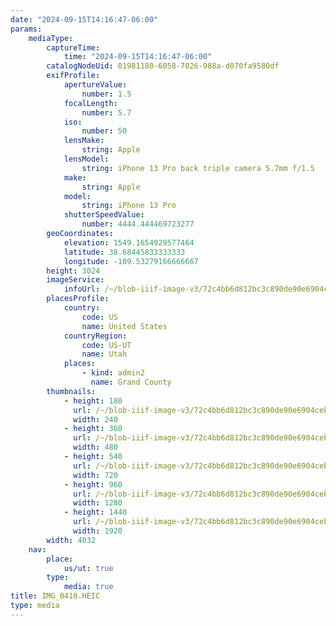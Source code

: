 ```yaml
---
date: "2024-09-15T14:16:47-06:00"
params:
    mediaType:
        captureTime:
            time: "2024-09-15T14:16:47-06:00"
        catalogNodeUid: 01981180-6058-7026-988a-d070fa9580df
        exifProfile:
            apertureValue:
                number: 1.5
            focalLength:
                number: 5.7
            iso:
                number: 50
            lensMake:
                string: Apple
            lensModel:
                string: iPhone 13 Pro back triple camera 5.7mm f/1.5
            make:
                string: Apple
            model:
                string: iPhone 13 Pro
            shutterSpeedValue:
                number: 4444.444469723277
        geoCoordinates:
            elevation: 1549.1654929577464
            latitude: 38.68445833333333
            longitude: -109.53279166666667
        height: 3024
        imageService:
            infoUrl: /~/blob-iiif-image-v3/72c4bb6d812bc3c890de90e6904ceb5aaf204c7a3eefd60a7304807ec602424c/info.json
        placesProfile:
            country:
                code: US
                name: United States
            countryRegion:
                code: US-UT
                name: Utah
            places:
                - kind: admin2
                  name: Grand County
        thumbnails:
            - height: 180
              url: /~/blob-iiif-image-v3/72c4bb6d812bc3c890de90e6904ceb5aaf204c7a3eefd60a7304807ec602424c/full/240%2C180/0/default.jpg
              width: 240
            - height: 360
              url: /~/blob-iiif-image-v3/72c4bb6d812bc3c890de90e6904ceb5aaf204c7a3eefd60a7304807ec602424c/full/480%2C360/0/default.jpg
              width: 480
            - height: 540
              url: /~/blob-iiif-image-v3/72c4bb6d812bc3c890de90e6904ceb5aaf204c7a3eefd60a7304807ec602424c/full/720%2C540/0/default.jpg
              width: 720
            - height: 960
              url: /~/blob-iiif-image-v3/72c4bb6d812bc3c890de90e6904ceb5aaf204c7a3eefd60a7304807ec602424c/full/1280%2C960/0/default.jpg
              width: 1280
            - height: 1440
              url: /~/blob-iiif-image-v3/72c4bb6d812bc3c890de90e6904ceb5aaf204c7a3eefd60a7304807ec602424c/full/1920%2C1440/0/default.jpg
              width: 1920
        width: 4032
    nav:
        place:
            us/ut: true
        type:
            media: true
title: IMG_0410.HEIC
type: media
---
```

